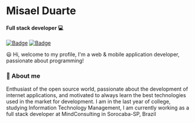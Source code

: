 # Misael Duarte

#### Full stack developer 💻

[![Badge](https://img.shields.io/badge/Linkedin-%23007785?style=flat-square&logo=LinkedIn)](https://bit.ly/linkedin-misaelduarte) [![Badge](https://img.shields.io/badge/misael.winphp@gmail.com-%231c1c1c?style=flat-square&logo=Gmail)](misael.winphp@gmail.com)

😃 Hi, welcome to my profile, I'm a web & mobile application developer, passionate about programming!

### 🧔 About me

Enthusiast of the open source world, passionate about the development of internet applications, and motivated to always learn the best technologies used in the market for development. I am in the last year of college, studying Information Technology Management, I am currently working as a full stack developer at MindConsulting in Sorocaba-SP, Brazil
